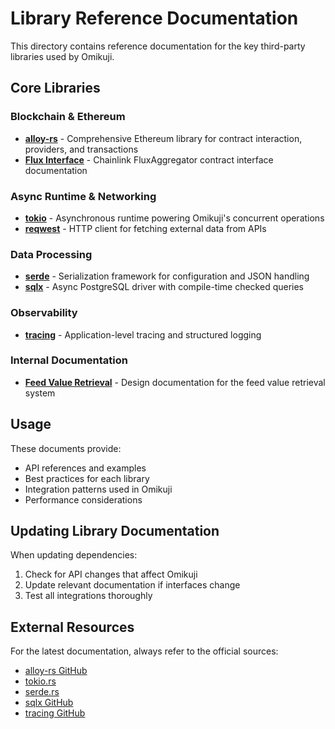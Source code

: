 # Library Reference Documentation

This directory contains reference documentation for the key third-party libraries used by Omikuji.

## Core Libraries

### Blockchain & Ethereum
- **[alloy-rs](alloy-rs-documentation.md)** - Comprehensive Ethereum library for contract interaction, providers, and transactions
- **[Flux Interface](flux-interface-docs.md)** - Chainlink FluxAggregator contract interface documentation

### Async Runtime & Networking
- **[tokio](tokio.md)** - Asynchronous runtime powering Omikuji's concurrent operations
- **[reqwest](reqwest.md)** - HTTP client for fetching external data from APIs

### Data Processing
- **[serde](serde.md)** - Serialization framework for configuration and JSON handling
- **[sqlx](sqlx.md)** - Async PostgreSQL driver with compile-time checked queries

### Observability
- **[tracing](tracing.md)** - Application-level tracing and structured logging

### Internal Documentation
- **[Feed Value Retrieval](feed-value-retrieval.md)** - Design documentation for the feed value retrieval system

## Usage

These documents provide:
- API references and examples
- Best practices for each library
- Integration patterns used in Omikuji
- Performance considerations

## Updating Library Documentation

When updating dependencies:
1. Check for API changes that affect Omikuji
2. Update relevant documentation if interfaces change
3. Test all integrations thoroughly

## External Resources

For the latest documentation, always refer to the official sources:
- [alloy-rs GitHub](https://github.com/alloy-rs/alloy)
- [tokio.rs](https://tokio.rs/)
- [serde.rs](https://serde.rs/)
- [sqlx GitHub](https://github.com/launchbadge/sqlx)
- [tracing GitHub](https://github.com/tokio-rs/tracing)